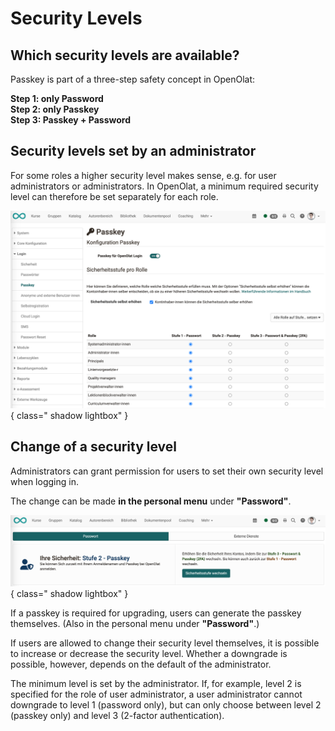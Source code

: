 # Security Levels


## Which security levels are available?

Passkey is part of a three-step safety concept in OpenOlat:

**Step 1: only Password**<br>
**Step 2: only Passkey**<br>
**Step 3: Passkey + Password**<br>

## Security levels set by an administrator

For some roles a higher security level makes sense, e.g. for user administrators or administrators. In OpenOlat, a minimum required security level can therefore be set separately for each role.

![security_levels_v1_de.png](assets/security_levels_v1_de.png){ class=" shadow lightbox" }

## Change of a security level

Administrators can grant permission for users to set their own security level when logging in.

The change can be made **in the personal menu** under **"Password"**.

![security_levels_user_settings_v1_de.png](assets/security_levels_user_settings_v1_de.png){ class=" shadow lightbox" }

If a passkey is required for upgrading, users can generate the passkey themselves. (Also in the personal menu under **"Password"**.)

If users are allowed to change their security level themselves, it is possible to increase or decrease the security level. Whether a downgrade is possible, however, depends on the default of the administrator.

The minimum level is set by the administrator. If, for example, level 2 is specified for the role of user administrator, a user administrator cannot downgrade to level 1 (password only), but can only choose between level 2 (passkey only) and level 3 (2-factor authentication).

